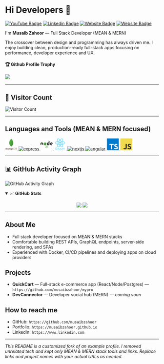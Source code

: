 
# Hi Developers 👋

[![YouTube Badge](https://img.shields.io/badge/YouTube-DeveloperFunnel-red)](https://www.youtube.com)
[![Linkedin Badge](https://img.shields.io/badge/-Musaib%20Zahoor-blue?style=flat-square\&logo=Linkedin\&logoColor=white\&link=https://www.linkedin.com)](https://www.linkedin.com)
[![Website Badge](https://img.shields.io/badge/WebSite-Musaib-green)](https://musaibzahoor.github.io)
[![Website Badge](https://img.shields.io/badge/StackOverflow-Musaib-yellow)](https://stackoverflow.com)

I'm **Musaib Zahoor** — Full Stack Developer (MEAN & MERN)

The crossover between design and programming has always driven me. I enjoy building clean, production-ready full-stack apps focusing on performance, developer experience and UX.

<div>
  <h4>🏆 Github Profile Trophy</h4>
  <a href="https://github.com/ryo-ma/github-profile-trophy">
    <img src="https://github-profile-trophy.vercel.app/?username=musaibzahoor&column=7"/>
  </a>
</div>

---

## 👀 Visitor Count

![Visitor Count](https://komarev.com/ghpvc/?username=musaibzahoor\&style=for-the-badge)

---

## Languages and Tools (MEAN & MERN focused)

<a href="https://www.mongodb.com/" target="_blank" rel="noreferrer">
  <img src="https://raw.githubusercontent.com/devicons/devicon/master/icons/mongodb/mongodb-original-wordmark.svg" alt="mongodb" width="40" height="40" />
</a>
<a href="https://expressjs.com" target="_blank" rel="noreferrer">
  <img src="https://www.vectorlogo.zone/logos/expressjs/expressjs-icon.svg" alt="express" width="40" height="40" />
</a>
<a href="https://nodejs.org" target="_blank" rel="noreferrer">
  <img src="https://raw.githubusercontent.com/devicons/devicon/master/icons/nodejs/nodejs-original-wordmark.svg" alt="nodejs" width="40" height="40" />
</a>
<a href="https://reactjs.org/" target="_blank" rel="noreferrer">
  <img src="https://raw.githubusercontent.com/devicons/devicon/master/icons/react/react-original-wordmark.svg" alt="react" width="40" height="40" />
</a>
<a href="https://nextjs.org/" target="_blank" rel="noreferrer">
  <img src="https://cdn.worldvectorlogo.com/logos/nextjs-2.svg" alt="nextjs" width="40" height="40" />
</a>
<a href="https://angular.io/" target="_blank" rel="noreferrer">
  <img src="https://www.vectorlogo.zone/logos/angular/angular-icon.svg" alt="angular" width="40" height="40" />
</a>
<a href="https://www.typescriptlang.org/" target="_blank" rel="noreferrer">
  <img src="https://raw.githubusercontent.com/devicons/devicon/master/icons/typescript/typescript-original.svg" alt="typescript" width="40" height="40" />
</a>
<a href="https://www.javascript.com/" target="_blank" rel="noreferrer">
  <img src="https://raw.githubusercontent.com/devicons/devicon/master/icons/javascript/javascript-original.svg" alt="javascript" width="40" height="40" />
</a>

---

## 📊 GitHub Activity Graph

![GitHub Activity Graph](https://github-readme-activity-graph.vercel.app/graph?username=musaibzahoor\&theme=github-compact)

<details open>
<summary>📈 <strong>GitHub Stats</strong></summary>

<p align="center">
    <img align="center" src="https://github-readme-stats-git-masterrstaa-rickstaa.vercel.app/api?username=musaibzahoor&show_icons=true&hide_border=true&title_color=94b4a4&icon_color=FFFFFF&text_color=FFFFFF&bg_color=000000&count_private=true&include_all_commits=true"/>
    <img align="center" height="195px" src="https://github-readme-stats-git-masterrstaa-rickstaa.vercel.app/api/top-langs/?username=musaibzahoor&text_color=FFFFFF&bg_color=000000&title_color=94b4a4&langs_count=10&layout=compact&hide_border=true" />
</p>
</details>

---

## About Me

* Full stack developer focused on MEAN & MERN stacks
* Comfortable building REST APIs, GraphQL endpoints, server-side rendering, and SPAs
* Experienced with Docker, CI/CD pipelines and deploying apps on cloud providers

## Projects

* **QuickCart** — Full-stack e-commerce app (React/Node/Postgres) — `https://github.com/musaibzahoor/mypro`
* **DevConnector** — Developer social hub (MERN) — *coming soon*

## How to reach me

* GitHub: `https://github.com/musaibzahoor`
* Portfolio: `https://musaibzahoor.github.io`
* LinkedIn: `https://www.linkedin.com`

---

*This README is a customized fork of an example profile. I removed unrelated tech and kept only MEAN & MERN stack tools and links. Replace links and project names with your actual URLs as needed.*
